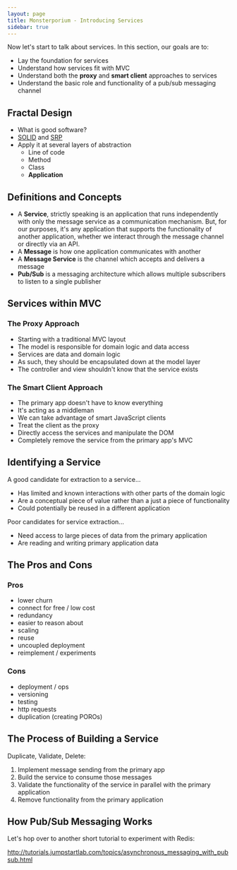 ```yaml
---
layout: page
title: Monsterporium - Introducing Services
sidebar: true
---
```


Now let's start to talk about services. In this section, our goals are to:

* Lay the foundation for services
* Understand how services fit with MVC
* Understand both the **proxy** and **smart client** approaches to services
* Understand the basic role and functionality of a pub/sub messaging channel

## Fractal Design

* What is good software?
* [SOLID](http://bit.ly/nHYoAY) and [SRP](http://en.wikipedia.org/wiki/Single_responsibility_principle)
* Apply it at several layers of abstraction
  * Line of code
  * Method
  * Class
  * **Application**

## Definitions and Concepts

* A **Service**, strictly speaking is an application that runs independently with only the message service as a communication mechanism. But, for our purposes, it's any application that supports the functionality of another application, whether we interact through the message channel or directly via an API.
* A **Message** is how one application communicates with another
* A **Message Service** is the channel which accepts and delivers a message
* **Pub/Sub** is a messaging architecture which allows multiple subscribers to listen to a single publisher

## Services within MVC

### The Proxy Approach

* Starting with a traditional MVC layout
* The model is responsible for domain logic and data access
* Services are data and domain logic
* As such, they should be encapsulated down at the model layer
* The controller and view shouldn't know that the service exists

### The Smart Client Approach

* The primary app doesn't have to know everything
* It's acting as a middleman
* We can take advantage of smart JavaScript clients
* Treat the client as the proxy
* Directly access the services and manipulate the DOM
* Completely remove the service from the primary app's MVC

## Identifying a Service

A good candidate for extraction to a service...

* Has limited and known interactions with other parts of the domain logic
* Are a conceptual piece of value rather than a just a piece of functionality
* Could potentially be reused in a different application

Poor candidates for service extraction...

* Need access to large pieces of data from the primary application
* Are reading and writing primary application data

## The Pros and Cons

### Pros

* lower churn
* connect for free / low cost
* redundancy
* easier to reason about
* scaling
* reuse
* uncoupled deployment
* reimplement / experiments

### Cons

* deployment / ops
* versioning
* testing
* http requests
* duplication (creating POROs)

## The Process of Building a Service

Duplicate, Validate, Delete:

1. Implement message sending from the primary app
2. Build the service to consume those messages
3. Validate the functionality of the service in parallel with the primary application
4. Remove functionality from the primary application

## How Pub/Sub Messaging Works

Let's hop over to another short tutorial to experiment with Redis:

http://tutorials.jumpstartlab.com/topics/asynchronous_messaging_with_pubsub.html
